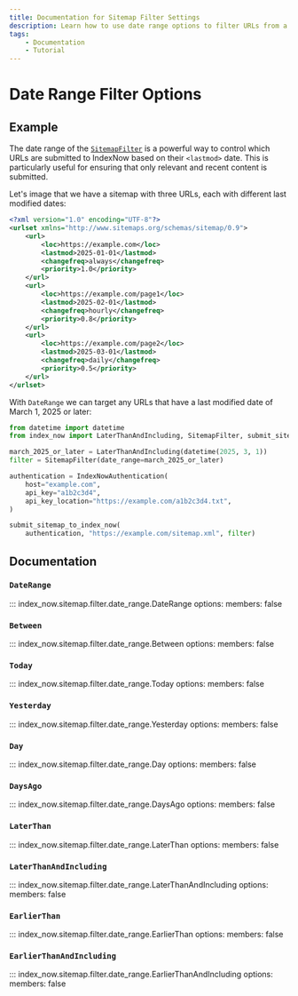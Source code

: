 ```yaml
---
title: Documentation for Sitemap Filter Settings
description: Learn how to use date range options to filter URLs from a sitemap before submitting them in bulk to IndexNow. Includes code examples for both beginners and advanced users.
tags:
    - Documentation
    - Tutorial
---
```


# Date Range Filter Options
## Example
The date range of the [`SitemapFilter`](sitemap-filter.md) is a powerful way to control which URLs are submitted to IndexNow based on their `<lastmod>` date. This is particularly useful for ensuring that only relevant and recent content is submitted.

Let's image that we have a sitemap with three URLs, each with different last modified dates:

```xml linenums="1" title="sitemap.xml" hl_lines="5 11 17"
<?xml version="1.0" encoding="UTF-8"?>
<urlset xmlns="http://www.sitemaps.org/schemas/sitemap/0.9">
    <url>
        <loc>https://example.com</loc>
        <lastmod>2025-01-01</lastmod>
        <changefreq>always</changefreq>
        <priority>1.0</priority>
    </url>
    <url>
        <loc>https://example.com/page1</loc>
        <lastmod>2025-02-01</lastmod>
        <changefreq>hourly</changefreq>
        <priority>0.8</priority>
    </url>
    <url>
        <loc>https://example.com/page2</loc>
        <lastmod>2025-03-01</lastmod>
        <changefreq>daily</changefreq>
        <priority>0.5</priority>
    </url>
</urlset>
```

With `DateRange` we can target any URLs that have a last modified date of March 1, 2025 or later:

```python linenums="1" hl_lines="4-5"
from datetime import datetime
from index_now import LaterThanAndIncluding, SitemapFilter, submit_sitemap_to_index_now, IndexNowAuthentication

march_2025_or_later = LaterThanAndIncluding(datetime(2025, 3, 1))
filter = SitemapFilter(date_range=march_2025_or_later)

authentication = IndexNowAuthentication(
    host="example.com",
    api_key="a1b2c3d4",
    api_key_location="https://example.com/a1b2c3d4.txt",
)

submit_sitemap_to_index_now(
    authentication, "https://example.com/sitemap.xml", filter)
```

## Documentation
### `DateRange`
::: index_now.sitemap.filter.date_range.DateRange
    options:
        members: false

### `Between`
::: index_now.sitemap.filter.date_range.Between
    options:
        members: false

### `Today`
::: index_now.sitemap.filter.date_range.Today
    options:
        members: false

### `Yesterday`
::: index_now.sitemap.filter.date_range.Yesterday
    options:
        members: false

### `Day`
::: index_now.sitemap.filter.date_range.Day
    options:
        members: false

### `DaysAgo`
::: index_now.sitemap.filter.date_range.DaysAgo
    options:
        members: false

### `LaterThan`
::: index_now.sitemap.filter.date_range.LaterThan
    options:
        members: false

### `LaterThanAndIncluding`
::: index_now.sitemap.filter.date_range.LaterThanAndIncluding
    options:
        members: false

### `EarlierThan`
::: index_now.sitemap.filter.date_range.EarlierThan
    options:
        members: false

### `EarlierThanAndIncluding`
::: index_now.sitemap.filter.date_range.EarlierThanAndIncluding
    options:
        members: false

